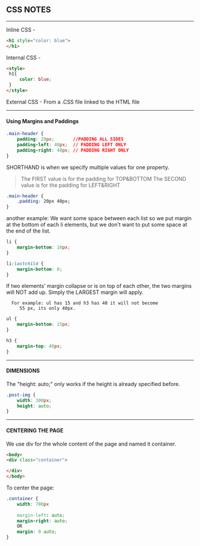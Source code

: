 ## CSS NOTES
***
Inline CSS -
```html
<h1 style="color: blue">
</h1>
```
Internal CSS - 
```html
<style>
 h1{
	 color: blue;
 }
</style>
```
External CSS - From a .CSS file linked to the HTML file


***
#### Using Margins and Paddings
```css
.main-header {
	padding: 20px;       //PADDING ALL SIDES
	padding-left: 40px;  // PADDING LEFT ONLY
	padding-right: 40px; // PADDING RIGHT ONLY
}
```


SHORTHAND is when we specify multiple values for one property.
>The FIRST value is for the padding for TOP&BOTTOM 
The SECOND value is for the padding for LEFT&RIGHT
```css
.main-header {
	.padding: 20px 40px;
}
```

another example:
We want some space between each list so we put margin at the bottom of each li elements, but we don't want to put some space at the end of the list.
```css
li {
	margin-bottom: 10px;
}

li:lastchild {
	margin-bottom: 0;
}
```

If two elements'  margin collapse or is on top of each other, the two margins will NOT add up. Simply the LARGEST margin will apply.

      For example: ul has 15 and h3 has 40 it will not become  
         55 px, its only 40px.
```css
ul {
	margin-bottom: 15px;
}

h3 {
	margin-top: 40px;
}
```
***
#### DIMENSIONS
The "height: auto;" only works if the height is already specified before.
```css
.post-img {
	width: 300px;
	height: auto;
}
```
***
#### CENTERING THE PAGE
We use div for the whole content of the page and named it container.
```html
<body>
<div class="container">

</div>
</body>
```
To center the page:
```css
.container {
	width: 700px
	
	margin-left: auto;
	margin-right: auto;
	OR
	margin: 0 auto;
}
```